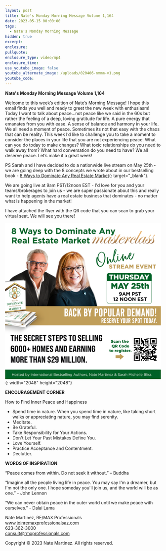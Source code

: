 ```yaml
---
layout: post
title: Nate's Monday Morning Message Volume 1,164
date: 2023-05-15 00:00:00
tags:
  - Nate's Monday Morning Message
hidden: true
excerpt:
enclosure:
pullquote:
enclosure_type: video/mp4
enclosure_time:
use_youtube_image: false
youtube_alternate_image: /uploads/020406-nmmm-v1.png
youtube_code:
---
```

**Nate's Monday Morning Message Volume 1,164**

Welcome to this week’s edition of Nate’s Morning Message! I hope this email finds you well and ready to greet the new week with enthusiasm! Today I want to talk about peace…not peace like we said in the 60s but rather the feeling of a deep, loving gratitude for life. A pure energy that emanates from you with ease. A sense of balance and harmony in your life. We all need a moment of peace. Sometimes its not that easy with the chaos that can be reality. This week I’d like to challenge you to take a moment to consider the places in your life that you are not experiencing peace. What can you do today to make changes? What toxic relationships do you need to walk away from? What hard conversation do you need to have? We all deserve peace. Let’s make it a great week!&nbsp;

PS Sarah and I have decided to do a nationwide live stream on May 25th - we are going deep with the 8 concepts we wrote about in our bestselling book -&nbsp;[8 Ways to Dominate Any Real Estate Market](https://www.amazon.com/Ways-Dominate-Real-Estate-Market-ebook/dp/B09BJ7NY8K/ref=sr_1_1?crid=372JPJ02PQYV1&amp;keywords=8+ways+to+dominate+any+real+estate+market&amp;qid=1683836349&amp;sprefix=8+ways+to+%2Caps%2C162&amp;sr=8-1){: target="_blank"}.&nbsp;

We are going live at 9am PST/12noon EST - I'd love for you and your teams/brokerages to join us - we are super passionate about this and really want to help agents have a real estate business that dominates - no matter what is happening in the market!

I have attached the flyer with the QR code that you can scan to grab your virtual seat. We will see you there!

![](/uploads/8-ways-live-stream-may-25.png){: width="2048" height="2048"}

**ENCOURAGEMENT CORNER&nbsp;**

How to Find Inner Peace and Happiness

* Spend time in nature. When you spend time in nature, like taking short walks or appreciating nature, you may find serenity.
* Meditate.
* Be Grateful.
* Take Responsibility for Your Actions.
* Don't Let Your Past Mistakes Define You.
* Love Yourself.
* Practice Acceptance and Contentment.
* Declutter.

**WORDS OF INSPIRATION**

“Peace comes from within. Do not seek it without.” – Buddha

“Imagine all the people living life in peace. You may say I'm a dreamer, but I'm not the only one. I hope someday you'll join us, and the world will be as one.” - John Lennon

“We can never obtain peace in the outer world until we make peace with ourselves.” - Dalai Lama

Nate Martinez, RE/MAX Professionals<br>www.joinremaxprofessionalsaz.com<br>623-362-3000<br>consult@rmxprofessionals.com

Copyright © 2023 Nate Martinez. All rights reserved.